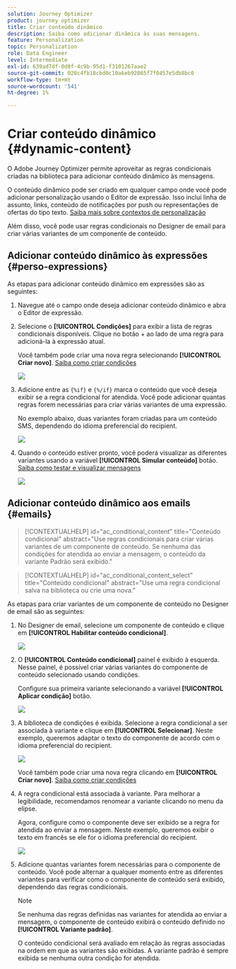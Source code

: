```yaml
---
solution: Journey Optimizer
product: journey optimizer
title: Criar conteúdo dinâmico
description: Saiba como adicionar dinâmica às suas mensagens.
feature: Personalization
topic: Personalization
role: Data Engineer
level: Intermediate
exl-id: 639ad7df-0d0f-4c9b-95d1-f3101267aae2
source-git-commit: 020c4fb18cbd0c10a6eb92865f7f0457e5db8bc0
workflow-type: tm+mt
source-wordcount: '541'
ht-degree: 1%

---
```


# Criar conteúdo dinâmico {#dynamic-content}

O Adobe Journey Optimizer permite aproveitar as regras condicionais criadas na biblioteca para adicionar conteúdo dinâmico às mensagens.

O conteúdo dinâmico pode ser criado em qualquer campo onde você pode adicionar personalização usando o Editor de expressão. Isso inclui linha de assunto, links, conteúdo de notificações por push ou representações de ofertas do tipo texto. [Saiba mais sobre contextos de personalização](personalization-contexts.md)

Além disso, você pode usar regras condicionais no Designer de email para criar várias variantes de um componente de conteúdo.

## Adicionar conteúdo dinâmico às expressões {#perso-expressions}

As etapas para adicionar conteúdo dinâmico em expressões são as seguintes:

1. Navegue até o campo onde deseja adicionar conteúdo dinâmico e abra o Editor de expressão.

1. Selecione o **[!UICONTROL Condições]** para exibir a lista de regras condicionais disponíveis. Clique no botão + ao lado de uma regra para adicioná-la à expressão atual.

   Você também pode criar uma nova regra selecionando **[!UICONTROL Criar novo]**. [Saiba como criar condições](create-conditions.md)

   ![](assets/conditions-expression.png)

1. Adicione entre as `{%if}` e `{%/if}` marca o conteúdo que você deseja exibir se a regra condicional for atendida. Você pode adicionar quantas regras forem necessárias para criar várias variantes de uma expressão.

   No exemplo abaixo, duas variantes foram criadas para um conteúdo SMS, dependendo do idioma preferencial do recipient.

   ![](assets/conditions-language-sample.png)

1. Quando o conteúdo estiver pronto, você poderá visualizar as diferentes variantes usando a variável **[!UICONTROL Simular conteúdo]** botão. [Saiba como testar e visualizar mensagens](../email/preview.md)

   ![](assets/conditions-preview.png)

## Adicionar conteúdo dinâmico aos emails {#emails}

>[!CONTEXTUALHELP]
>id="ac_conditional_content"
>title="Conteúdo condicional"
>abstract="Use regras condicionais para criar várias variantes de um componente de conteúdo. Se nenhuma das condições for atendida ao enviar a mensagem, o conteúdo da variante Padrão será exibido."

>[!CONTEXTUALHELP]
>id="ac_conditional_content_select"
>title="Conteúdo condicional"
>abstract="Use uma regra condicional salva na biblioteca ou crie uma nova."

As etapas para criar variantes de um componente de conteúdo no Designer de email são as seguintes:

1. No Designer de email, selecione um componente de conteúdo e clique em **[!UICONTROL Habilitar conteúdo condicional]**.

   ![](assets/conditions-enable-conditional.png)

1. O **[!UICONTROL Conteúdo condicional]** painel é exibido à esquerda. Nesse painel, é possível criar várias variantes do componente de conteúdo selecionado usando condições.

   Configure sua primeira variante selecionando a variável **[!UICONTROL Aplicar condição]** botão.

   ![](assets/conditions-apply.png)

1. A biblioteca de condições é exibida. Selecione a regra condicional a ser associada à variante e clique em **[!UICONTROL Selecionar]**. Neste exemplo, queremos adaptar o texto do componente de acordo com o idioma preferencial do recipient.

   ![](assets/conditions-select.png)

   Você também pode criar uma nova regra clicando em **[!UICONTROL Criar novo]**. [Saiba como criar condições](create-conditions.md)

1. A regra condicional está associada à variante. Para melhorar a legibilidade, recomendamos renomear a variante clicando no menu da elipse.

   Agora, configure como o componente deve ser exibido se a regra for atendida ao enviar a mensagem. Neste exemplo, queremos exibir o texto em francês se ele for o idioma preferencial do recipient.

   ![](assets/conditions-design.png)

1. Adicione quantas variantes forem necessárias para o componente de conteúdo. Você pode alternar a qualquer momento entre as diferentes variantes para verificar como o componente de conteúdo será exibido, dependendo das regras condicionais.

   >[!NOTE]
   >Se nenhuma das regras definidas nas variantes for atendida ao enviar a mensagem, o componente de conteúdo exibirá o conteúdo definido no **[!UICONTROL Variante padrão]**.
   >
   >O conteúdo condicional será avaliado em relação às regras associadas na ordem em que as variantes são exibidas. A variante padrão é sempre exibida se nenhuma outra condição for atendida.
